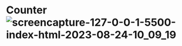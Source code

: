 # Counter![screencapture-127-0-0-1-5500-index-html-2023-08-24-10_09_19](https://github.com/Rahil220/Counter/assets/128123047/5270c8f6-18c0-4954-9246-3914fa7c81d0)
